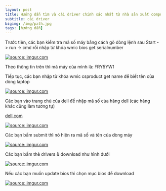 ```yaml
---
layout: post
title: Hướng dẫn tìm và cài driver chính xác nhất từ nhà sản xuất computer
subtitle: cài driver
bigimg: /img/path.jpg
tags: [hướng dẫn]
---
```


Trước tiên, các bạn kiểm tra mã số máy bằng cách gõ dòng lệnh sau
Start -> run -> cmd rồi nhập từ khóa wmic bios get serialnumber

<a href="https://imgur.com/0fqWTAi"><img src="https://i.imgur.com/0fqWTAi.png" title="source: imgur.com" /></a>

Theo thông tin trên thì mã máy của mình là: FRY5YW1

Tiếp tục, các bạn nhập từ khóa wmic csproduct get name để biết tên của dòng laptop

<a href="https://imgur.com/RW7T3Dn"><img src="https://i.imgur.com/RW7T3Dn.png" title="source: imgur.com" /></a>

Các bạn vào trang chủ của dell để nhập mã số của hãng dell (các hãng khác cũng làm tương tự)

[dell.com](http://www.dell.com/support)

<a href="https://imgur.com/q83tl1r"><img src="https://i.imgur.com/q83tl1r.png" title="source: imgur.com" /></a>

Các bạn bấm submit thì nó hiện ra mã số và tên của dòng máy

<a href="https://imgur.com/QqmpRDR"><img src="https://i.imgur.com/QqmpRDR.png" title="source: imgur.com" /></a>

Các bạn bấm thẻ drivers & download như hình dưới

<a href="https://imgur.com/v2igj7k"><img src="https://i.imgur.com/v2igj7k.png" title="source: imgur.com" /></a>

Nếu các bạn muốn update bios thì chọn mục bios để download

<a href="https://imgur.com/cV6ZGmI"><img src="https://i.imgur.com/cV6ZGmI.png" title="source: imgur.com" /></a>

<div id="fb-root"></div>
<script>(function(d, s, id) {
  var js, fjs = d.getElementsByTagName(s)[0];
  if (d.getElementById(id)) return;
  js = d.createElement(s); js.id = id;
  js.src = 'https://connect.facebook.net/vi_VN/sdk.js#xfbml=1&version=v2.12';
  fjs.parentNode.insertBefore(js, fjs);
}(document, 'script', 'facebook-jssdk'));</script>

<div class="fb-comments" data-href="https://github.com/tha1982/tha1982.github.io/edit/master/_posts/2018-04-19-driver.md" data-numposts="5"></div>
